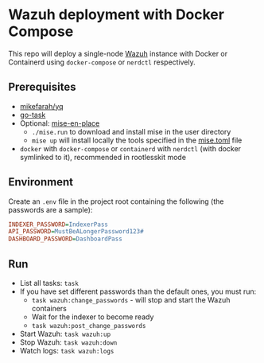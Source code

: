 # Wazuh deployment with Docker Compose

This repo will deploy a single-node [Wazuh](https://wazuh.com) instance with Docker or Containerd using `docker-compose` or `nerdctl` respectively.

## Prerequisites

- [mikefarah/yq](https://github.com/mikefarah/yq)
- [go-task](https://taskfile.dev)
- Optional: [mise-en-place](https://mise.jdx.dev/)
  - `./mise.run` to download and install mise in the user directory
  - `mise up` will install locally the tools specified in the [mise.toml](mise.toml) file
- `docker` with `docker-compose` or `containerd` with `nerdctl` (with docker symlinked to it), recommended in rootlesskit mode

## Environment

Create an `.env` file in the project root containing the following (the passwords are a sample):

```ini
INDEXER_PASSWORD=IndexerPass
API_PASSWORD=MustBeALongerPassword123#
DASHBOARD_PASSWORD=DashboardPass
```

## Run

- List all tasks: `task`
- If you have set different passwords than the default ones, you must run:
  - `task wazuh:change_passwords` - will stop and start the Wazuh containers
  - Wait for the indexer to become ready
  - `task wazuh:post_change_passwords`
- Start Wazuh: `task wazuh:up`
- Stop Wazuh: `task wazuh:down`
- Watch logs: `task wazuh:logs`

